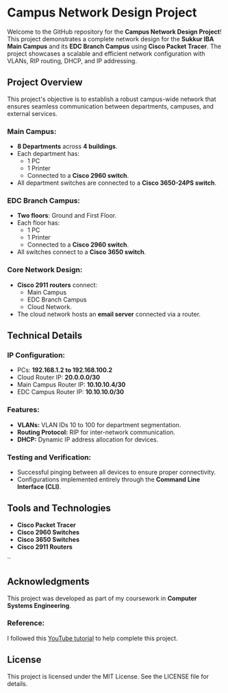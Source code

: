 # Campus Network Design Project

Welcome to the GitHub repository for the **Campus Network Design Project**! This project demonstrates a complete network design for the **Sukkur IBA Main Campus** and its **EDC Branch Campus** using **Cisco Packet Tracer**. The project showcases a scalable and efficient network configuration with VLANs, RIP routing, DHCP, and IP addressing.

## Project Overview
This project's objective is to establish a robust campus-wide network that ensures seamless communication between departments, campuses, and external services.

### Main Campus:
- **8 Departments** across **4 buildings**.
- Each department has:
  - 1 PC
  - 1 Printer
  - Connected to a **Cisco 2960 switch**.
- All department switches are connected to a **Cisco 3650-24PS switch**.

### EDC Branch Campus:
- **Two floors**: Ground and First Floor.
- Each floor has:
  - 1 PC
  - 1 Printer
  - Connected to a **Cisco 2960 switch**.
- All switches connect to a **Cisco 3650 switch**.

### Core Network Design:
- **Cisco 2911 routers** connect:
  - Main Campus
  - EDC Branch Campus
  - Cloud Network.
- The cloud network hosts an **email server** connected via a router.

## Technical Details
### IP Configuration:
- PCs: **192.168.1.2 to 192.168.100.2**
- Cloud Router IP: **20.0.0.0/30**
- Main Campus Router IP: **10.10.10.4/30**
- EDC Campus Router IP: **10.10.10.0/30**

### Features:
- **VLANs:** VLAN IDs 10 to 100 for department segmentation.
- **Routing Protocol:** RIP for inter-network communication.
- **DHCP:** Dynamic IP address allocation for devices.

### Testing and Verification:
- Successful pinging between all devices to ensure proper connectivity.
- Configurations implemented entirely through the **Command Line Interface (CLI)**.

## Tools and Technologies
- **Cisco Packet Tracer**
- **Cisco 2960 Switches**
- **Cisco 3650 Switches**
- **Cisco 2911 Routers**

``
## Acknowledgments
This project was developed as part of my coursework in **Computer Systems Engineering**. 

### Reference:
I followed this [YouTube tutorial](https://youtu.be/qIbhkmTB8Q8?si=dj_vZdvYBaqzFFdl) to help complete this project.

## License
This project is licensed under the MIT License. See the LICENSE file for details.

